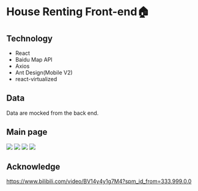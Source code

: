 # House Renting Front-end🏠

## Technology

- React
- Baidu Map API
- Axios
- Ant Design(Mobile V2)
- react-virtualized

## Data

Data are mocked from the back end.

## Main page

![](./src/assets/images/1.png)
![](./src/assets/images/2.png)
![](./src/assets/images/3.png)
![](./src/assets/images/4.png)

## Acknowledge

https://www.bilibili.com/video/BV14y4y1g7M4?spm_id_from=333.999.0.0


